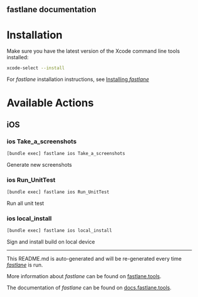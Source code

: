 fastlane documentation
----

# Installation

Make sure you have the latest version of the Xcode command line tools installed:

```sh
xcode-select --install
```

For _fastlane_ installation instructions, see [Installing _fastlane_](https://docs.fastlane.tools/#installing-fastlane)

# Available Actions

## iOS

### ios Take_a_screenshots

```sh
[bundle exec] fastlane ios Take_a_screenshots
```

Generate new screenshots

### ios Run_UnitTest

```sh
[bundle exec] fastlane ios Run_UnitTest
```

Run all unit test

### ios local_install

```sh
[bundle exec] fastlane ios local_install
```

Sign and install build on local device

----

This README.md is auto-generated and will be re-generated every time [_fastlane_](https://fastlane.tools) is run.

More information about _fastlane_ can be found on [fastlane.tools](https://fastlane.tools).

The documentation of _fastlane_ can be found on [docs.fastlane.tools](https://docs.fastlane.tools).

